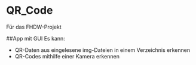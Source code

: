 # QR_Code

Für das FHDW-Projekt

##App mit GUI 
Es kann: 
- QR-Daten aus eingelesene img-Dateien in einem Verzeichnis erkennen
- QR-Codes mithilfe einer Kamera erkennen 
